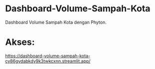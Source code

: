 # Dashboard-Volume-Sampah-Kota
Dashboard Volume Sampah Kota dengan Phyton.
# Akses:
https://dashboard-volume-sampah-kota-cy86gydabkdy9k3twkcxnn.streamlit.app/
